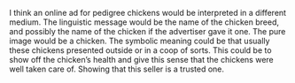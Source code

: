 I think an online ad for pedigree chickens would be interpreted in a different medium. The linguistic message would be the name of the chicken breed, and possibly the name of the chicken if the advertiser gave it one. The pure image would be a chicken. The symbolic meaning could be that usually these chickens presented outside or in a coop of sorts. This could be to show off the chicken’s health and give this sense that the chickens were well taken care of. Showing that this seller is a trusted one.
